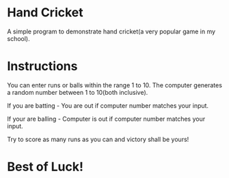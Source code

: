 # Hand Cricket
A simple program to demonstrate hand cricket(a very popular game in my school).

# Instructions
You can enter runs or balls within the range 1 to 10.
The computer generates a random number between 1 to 10(both inclusive).

If you are batting -
You are out if computer number matches your input.

If your are balling -
Computer is out if computer number matches your input.

Try to score as many runs as you can and victory shall be yours!

# Best of Luck!
